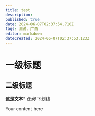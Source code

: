```yaml
---
title: test
description: 
published: true
date: 2024-06-07T02:37:54.710Z
tags: 测试，广西
editor: markdown
dateCreated: 2024-06-07T02:37:53.123Z
---
```


# 一级标题
## 二级标题
**这是文本***
*任何*
下划线

Your content here